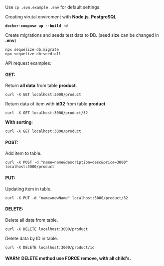 Use `cp .evn.example .env` for default settings. 

Creating virutal enviroment with **Node.js**, **PostgreSQL**.

**`docker-compose up --build -d`** 

Create migrations and seeds test data to DB.
(seed size can be changed in **.env**)

```
npx sequelize db:migrate
npx sequelize db:seed:all
```

API request examples:

#### GET:

Return **all data** from table **product**.

`curl -X GET localhost:3000/product`

Return data of item with **id32** from table **product**.

`curl -X GET localhost:3000/product/32`

**With sorting**:

`curl -X GET localhost:3000/product`

#### POST: 

Add item to table.

`curl -X POST -d "name=name&description=desc&price=3000" localhost:3000/product`

#### PUT: 

Updating item in table.

`curl -X PUT -d "name=newName" localhost:3000/product/32`

#### DELETE:
Delete all data from table.

`curl -X DELETE localhost:3000/product`

Delete data by ID in table.

`curl -X DELETE localhost:3000/product/id`

#### WARN: DELETE method use FORCE remove, with all child's.
 
